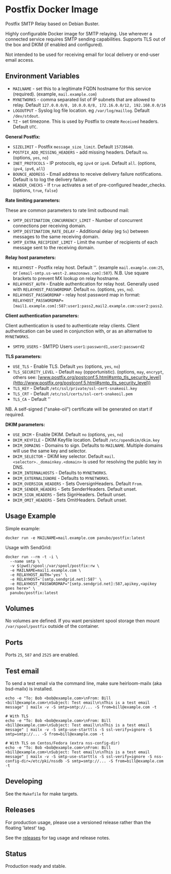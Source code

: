 # Postfix Docker Image

Postfix SMTP Relay based on Debian Buster.

Highly configurable Docker image for SMTP relaying. Use wherever a connected service
requires SMTP sending capabilities. Supports TLS out of the box and DKIM
(if enabled and configured).

Not intended to be used for receiving email for local delivery or end-user
email access.

## Environment Variables

- `MAILNAME` - set this to a legitimate FQDN hostname for this service (required). (example, `mail.example.com`)
- `MYNETWORKS` - comma separated list of IP subnets that are allowed to relay. Default `127.0.0.0/8, 10.0.0.0/8, 172.16.0.0/12, 192.168.0.0/16`
- `LOGOUTPUT` - Syslog log file location. eg `/var/log/maillog`. Default `/dev/stdout`.
- `TZ` - set timezone. This is used by Postfix to create `Received` headers. Default `UTC`.

**General Postfix:**

- `SIZELIMIT` - Postfix `message_size_limit`. Default `15728640`.
- `POSTFIX_ADD_MISSING_HEADERS` - add missing headers. Default `no`. (options, `yes`, `no`)
- `INET_PROTOCOLS` - IP protocols, eg `ipv4` or `ipv6`. Default `all`. (options, `ipv4`, `ipv6`, `all`)
- `BOUNCE_ADDRESS` - Email address to receive delivery failure notifications. Default is to log the delivery failure.
- `HEADER_CHECKS` - If `true` activates a set of pre-configured header_checks. (options, `true`, `false`)

**Rate limiting parameters:**

These are common parameters to rate limit outbound mail:

- `SMTP_DESTINATION_CONCURRENCY_LIMIT` - Number of concurrent connections per receiving domain.
- `SMTP_DESTINATION_RATE_DELAY` - Additional delay (eg `5s`) between messages to the same receiving domain.
- `SMTP_EXTRA_RECIPIENT_LIMIT` - Limit the number of recipients of each message sent to the receiving domain.

**Relay host parameters:**

- `RELAYHOST` - Postfix relay host. Default ''. (example `mail.example.com:25`, or `[email-smtp.us-west-2.amazonaws.com]:587`). N.B. Use square brackets to prevent MX lookup on relay hostname.
- `RELAYHOST_AUTH` - Enable authentication for relay host. Generally used with `RELAYHOST_PASSWORDMAP`. Default `no`. (options, `yes`, `no`).
- `RELAYHOST_PASSWORDMAP` - relay host password map in format: `RELAYHOST_PASSWORDMAP=[mail1.example.com]:587:user1:pass2,mail2.example.com:user2:pass2`.

**Client authentication parameters:**

Client authentication is used to authenticate relay clients. Client authentication can be used in conjunction with, or as an alternative to `MYNETWORKS`.

- `SMTPD_USERS` - SMTPD Users `user1:password1,user2:password2`

**TLS parameters:**

- `USE_TLS` - Enable TLS. Default `yes` (options, `yes`, `no`)
- `TLS_SECURITY_LEVEL` - Default `may` (opportunistic). (options, `may`, `encrypt`, others see: [www.postfix.org/postconf.5.html#smtp_tls_security_level](http://www.postfix.org/postconf.5.html#smtp_tls_security_level))
- `TLS_KEY` - Default `/etc/ssl/private/ssl-cert-snakeoil.key`
- `TLS_CRT` - Default `/etc/ssl/certs/ssl-cert-snakeoil.pem`
- `TLS_CA` - Default ''

NB. A self-signed ("snake-oil") certificate will be generated on start if required.

**DKIM parameters:**

- `USE_DKIM` - Enable DKIM. Default `no` (options, `yes`, `no`)
- `DKIM_KEYFILE` - DKIM Keyfile location. Default `/etc/opendkim/dkim.key`
- `DKIM_DOMAINS` - Domains to sign. Defaults to `MAILNAME`. Multiple domains will use the same key and selector.
- `DKIM_SELECTOR` - DKIM key selector. Default `mail`. `<selector>._domainkey.<domain>` is used for resolving the public key in DNS.
- `DKIM_INTERNALHOSTS` - Defaults to `MYNETWORKS`.
- `DKIM_EXTERNALIGNORE` - Defaults to `MYNETWORKS`.
- `DKIM_OVERSIGN_HEADERS` - Sets OversignHeaders. Default `From`.
- `DKIM_SENDER_HEADERS` - Sets SenderHeaders. Default unset.
- `DKIM_SIGN_HEADERS` - Sets SignHeaders. Default unset.
- `DKIM_OMIT_HEADERS` - Sets OmitHeaders. Default unset.

## Usage Example

Simple example:

`docker run -e MAILNAME=mail.example.com panubo/postfix:latest`

Usage with SendGrid:

```
docker run --rm -t -i \
  --name smtp \
  -v $(pwd)/spool:/var/spool/postfix:rw \
  -e MAILNAME=mail1.example.com \
  -e RELAYHOST_AUTH='yes' \
  -e RELAYHOST='[smtp.sendgrid.net]:587' \
  -e RELAYHOST_PASSWORDMAP="[smtp.sendgrid.net]:587,apikey,<apikey goes here>" \
  panubo/postfix:latest
```

## Volumes

No volumes are defined. If you want persistent spool storage then mount
`/var/spool/postfix` outside of the container.

## Ports

Ports `25`, `587` and `2525` are enabled.

## Test email

To send a test email via the command line, make sure heirloom-mailx (aka bsd-mailx) is installed.

```
echo -e "To: Bob <bob@example.com>\nFrom: Bill <bill@example.com>\nSubject: Test email\n\nThis is a test email message" | mailx -v -S smtp=smtp://... -S from=bill@example.com -t

# With TLS
echo -e "To: Bob <bob@example.com>\nFrom: Bill <bill@example.com>\nSubject: Test email\n\nThis is a test email message" | mailx -v -S smtp-use-starttls -S ssl-verify=ignore -S smtp=smtp://... -S from=bill@example.com -t

# With TLS on Centos/Fedora (extra nss-config-dir)
echo -e "To: Bob <bob@example.com>\nFrom: Bill <bill@example.com>\nSubject: Test email\n\nThis is a test email message" | mailx -v -S smtp-use-starttls -S ssl-verify=ignore -S nss-config-dir=/etc/pki/nssdb -S smtp=smtp://... -S from=bill@example.com -t
```

## Developing

See the `Makefile` for make targets.

## Releases

For production usage, please use a versioned release rather than the floating 'latest' tag.

See the [releases](https://github.com/panubo/docker-postfix/releases) for tag usage
and release notes.

## Status

Production ready and stable.
